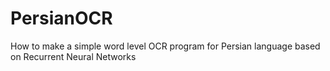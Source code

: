 # PersianOCR
How to make a simple word level OCR program for Persian language based on Recurrent Neural Networks
